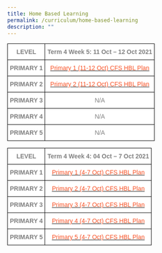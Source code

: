 ```yaml
---
title: Home Based Learning
permalink: /curriculum/home-based-learning
description: ""
---
```

<style type="text/css">
.tg  {border-collapse:collapse;border-spacing:0;}
.tg td{border-color:black;border-style:solid;border-width:1px;font-family:Arial, sans-serif;font-size:14px;
  overflow:hidden;padding:10px 5px;word-break:normal;}
.tg th{border-color:black;border-style:solid;border-width:1px;font-family:Arial, sans-serif;font-size:14px;
  font-weight:normal;overflow:hidden;padding:10px 5px;word-break:normal;}
.tg .tg-ukh9{background-color:#FFF;color:#808080;font-weight:bold;text-align:center;vertical-align:top}
.tg .tg-8z2l{background-color:#FFF;color:#F85125;text-align:center;vertical-align:top}
.tg .tg-e404{background-color:#FFF;color:#808080;text-align:center;vertical-align:top}
</style>
<table class="tg">
<thead>
  <tr>
    <th class="tg-ukh9"><span style="font-weight:bold">LEVEL</span></th>
    <th class="tg-ukh9"><span style="font-weight:bold">Term 4 Week 5: 11 Oct – 12 Oct 2021</span></th>
  </tr>
</thead>
<tbody>
  <tr>
    <td class="tg-ukh9"><span style="font-weight:bold">PRIMARY 1</span></td>
    <td class="tg-8z2l"><a href="/files/Primary-1-11-12-Oct-CFS-HBL-Plan.pdf"><span style="text-decoration:none;color:#F85125;background-color:transparent">Primary 1 (11-12 Oct) CFS HBL Plan</span></a></td>
  </tr>
  <tr>
    <td class="tg-ukh9"><span style="font-weight:bold">PRIMARY 2</span></td>
    <td class="tg-8z2l"><a href="/files/Primary-2-11-12-Oct-CFS-HBL-Plan.pdf"><span style="text-decoration:none;color:#F85125;background-color:transparent">Primary 2 (11-12 Oct) CFS HBL Plan</span></a></td>
  </tr>
  <tr>
    <td class="tg-ukh9"><span style="font-weight:bold">PRIMARY 3</span></td>
    <td class="tg-e404">N/A</td>
  </tr>
  <tr>
    <td class="tg-ukh9"><span style="font-weight:bold">PRIMARY 4</span></td>
    <td class="tg-e404">N/A</td>
  </tr>
  <tr>
    <td class="tg-ukh9"><span style="font-weight:bold">PRIMARY 5</span></td>
    <td class="tg-e404">N/A</td>
  </tr>
</tbody>
</table>


<style type="text/css">
.tg  {border-collapse:collapse;border-spacing:0;}
.tg td{border-color:black;border-style:solid;border-width:1px;font-family:Arial, sans-serif;font-size:14px;
  overflow:hidden;padding:10px 5px;word-break:normal;}
.tg th{border-color:black;border-style:solid;border-width:1px;font-family:Arial, sans-serif;font-size:14px;
  font-weight:normal;overflow:hidden;padding:10px 5px;word-break:normal;}
.tg .tg-ukh9{background-color:#FFF;color:#808080;font-weight:bold;text-align:center;vertical-align:top}
.tg .tg-8z2l{background-color:#FFF;color:#F85125;text-align:center;vertical-align:top}
</style>
<table class="tg">
<thead>
  <tr>
    <th class="tg-ukh9"><span style="font-weight:bold">LEVEL</span></th>
    <th class="tg-ukh9"><span style="font-weight:bold">Term 4 Week 4: 04 Oct – 7 Oct 2021</span></th>
  </tr>
</thead>
<tbody>
  <tr>
    <td class="tg-ukh9"><span style="font-weight:bold">PRIMARY 1</span></td>
    <td class="tg-8z2l"><a href="/files/Primary-1-4-7-Oct-CFS-HBL-Plan.pdf"><span style="text-decoration:none;color:#F85125;background-color:transparent">Primary 1 (4-7 Oct) CFS HBL Plan</span></a></td>
  </tr>
  <tr>
    <td class="tg-ukh9"><span style="font-weight:bold">PRIMARY 2</span></td>
    <td class="tg-8z2l"><a href="/files/Primary-2-4-7-Oct-CFS-HBL-Plan.pdf"><span style="text-decoration:none;color:#F85125;background-color:transparent">Primary 2 (4-7 Oct) CFS HBL Plan</span></a></td>
  </tr>
  <tr>
    <td class="tg-ukh9"><span style="font-weight:bold">PRIMARY 3</span></td>
    <td class="tg-8z2l"><a href="/files/Primary-3-4-7-Oct-CFS-HBL-Plan.pdf"><span style="text-decoration:none;color:#F85125;background-color:transparent">Primary 3 (4-7 Oct) CFS HBL Plan</span></a></td>
  </tr>
  <tr>
    <td class="tg-ukh9"><span style="font-weight:bold">PRIMARY 4</span></td>
    <td class="tg-8z2l"><a href="/files/Primary-4-4-7-Oct-CFS-HBL-Plan.pdf"><span style="text-decoration:none;color:#F85125;background-color:transparent">Primary 4 (4-7 Oct) CFS HBL Plan</span></a></td>
  </tr>
  <tr>
    <td class="tg-ukh9"><span style="font-weight:bold">PRIMARY 5</span></td>
    <td class="tg-8z2l"><a href="/files/Primary-5-4-7-Oct-CFS-HBL-Plan.pdf"><span style="text-decoration:none;color:#F85125;background-color:transparent">Primary 5 (4-7 Oct) CFS HBL Plan</span></a></td>
  </tr>
</tbody>
</table>